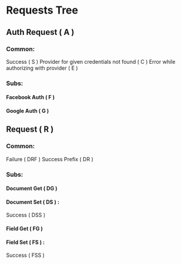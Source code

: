 
# Requests Tree

## Auth Request ( A )
### Common:
Success ( S )
Provider for given credentials not found ( C )
Error while authorizing with provider ( E )
### Subs:
#### Facebook Auth ( F )
#### Google Auth ( G )

## Request ( R )
### Common:
Failure ( DRF )
Success Prefix ( DR )
### Subs:
#### Document Get ( DG )
#### Document Set ( DS ) :
Success ( DSS )
#### Field Get ( FG )
#### Field Set ( FS ) :
Success ( FSS )